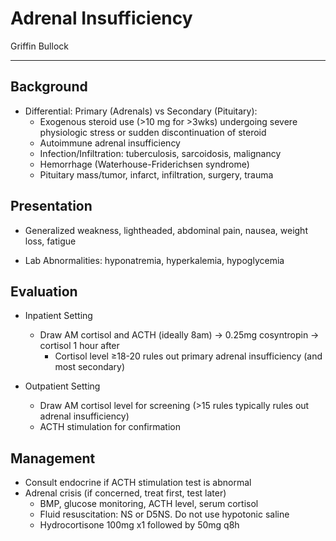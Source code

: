 # Adrenal Insufficiency 

Griffin Bullock

---

## Background

- Differential: Primary (Adrenals) vs Secondary (Pituitary):
    - Exogenous steroid use (>10 mg for >3wks) undergoing severe physiologic stress or sudden discontinuation of steroid
    - Autoimmune adrenal insufficiency
    - Infection/Infiltration: tuberculosis, sarcoidosis, malignancy
    - Hemorrhage (Waterhouse-Friderichsen syndrome)
    - Pituitary mass/tumor, infarct, infiltration, surgery, trauma 

## Presentation

- Generalized weakness, lightheaded, abdominal pain, nausea, weight loss, fatigue

- Lab Abnormalities: hyponatremia, hyperkalemia, hypoglycemia

## Evaluation

- Inpatient Setting
    - Draw AM cortisol and ACTH (ideally 8am) -> 0.25mg cosyntropin -> cortisol 1 hour after 
        - Cortisol level ≥18-20 rules out primary adrenal insufficiency (and most secondary)
        
- Outpatient Setting
    - Draw AM cortisol level for screening (>15 rules typically rules out adrenal insufficiency)
    - ACTH stimulation for confirmation

## Management

- Consult endocrine if ACTH stimulation test is abnormal
- Adrenal crisis (if concerned, treat first, test later)
    - BMP, glucose monitoring, ACTH level, serum cortisol
    - Fluid resuscitation: NS or D5NS. Do not use hypotonic saline
    - Hydrocortisone 100mg x1 followed by 50mg q8h 

